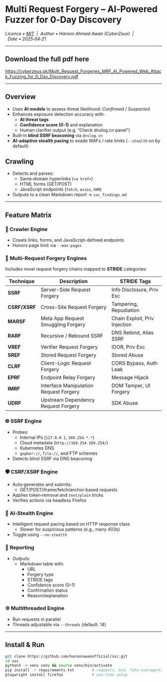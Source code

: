 # **Multi Request Forgery** – AI‑Powered Fuzzer for 0‑Day Discovery  
*Licence • [MIT](LICENSE)  |  Author • Haroon Ahmad Awan (CyberZeus)  |  Date • 2025‑04‑21*

---

## Download the full pdf here
https://cyberzeus.pk/Multi_Request_Forgeries_MRF_AI_Powered_Web_Attack_Fuzzing_for_0_Day_Discovery.pdf

---

## Overview

- Uses **AI models** to assess threat likelihood: *Confirmed / Suspected*
- Enhances exposure detection accuracy with:
  - **AI threat tags**
  - **Confidence score (0‑1)** and explanation
  - Human clarifier output (e.g. “Check dnslog.cn panel”)
- Built‑in **blind SSRF beaconing** via `dnslog.cn`
- **AI‑adaptive stealth pacing** to evade WAFs / rate limits (`--stealth` on by default)

## Crawling

- Detects and parses:
  - Same‑domain hyperlinks (`<a href>`)
  - HTML forms (GET/POST)
  - JavaScript endpoints (`fetch`, `axios`, `XHR`)
- Outputs to a clean Markdown report → `sxc_findings.md`

---

## Feature Matrix

### 🧭 **Crawler Engine**
- Crawls links, forms, and JavaScript-defined endpoints  
- Honors page limit via `--max-pages`

### 🔁 **Multi-Request Forgery Engines**  
Includes novel request forgery chains mapped to **STRIDE** categories:

| Technique | Description | STRIDE Tags |
|----------|-------------|-------------|
| **SSRF** | Server-Side Request Forgery | Info Disclosure, Priv Esc |
| **CSRF/XSRF** | Cross-Site Request Forgery | Tampering, Repudiation |
| **MARSF** | Meta App Request Smuggling Forgery | Chain Exploit, Priv Injection |
| **RARF** | Recursive / Rebound SSRF | DNS Rebind, Alias SSRF |
| **VREF** | Verifier Request Forgery | IDOR, Priv Esc |
| **SREF** | Stored Request Forgery | Stored Abuse |
| **CLRF** | Client-Logic Request Forgery | CORS Bypass, Auth Leak |
| **EPRF** | Endpoint Relay Forgery | Message Hijack |
| **IMRF** | Interface Manipulation Request Forgery | DOM Tamper, UI Forgery |
| **UDRF** | Upstream Dependency Request Forgery | SDK Abuse |

### 🌐 **SSRF Engine**
- Probes:
  - Internal IPs (`127.0.0.1`, `169.254.*.*`)
  - Cloud metadata (`http://169.254.169.254/`)
  - Kubernetes DNS
  - `gopher://`, `file://`, and FTP schemes
- Detects blind SSRF via DNS beaconing

### 🛡️ **CSRF/XSRF Engine**
- Auto‑generates and submits:
  - GET/POST/iframe/fetch/anchor‑based requests
- Applies token‑removal and `text/plain` tricks
- Verifies actions via headless Firefox

### 🤖 **AI‑Stealth Engine**
- Intelligent request pacing based on HTTP response class
  - Slower for suspicious patterns (e.g., many 403s)
- Toggle using `--no-stealth`

### 📄 **Reporting**
- Outputs:
  - Markdown table with:
    - URL
    - Forgery type
    - STRIDE tags
    - Confidence score (0–1)
    - Confirmation status
    - Reason/explanation

### ⚙️ **Multithreaded Engine**
- Run requests in parallel  
- Threads adjustable via `--threads` (default: 14)

---

## Install & Run

```bash
git clone https://github.com/haroonawanofficial/sxc.git
cd sxc
python3 -m venv venv && source venv/bin/activate
pip install -r requirements.txt        # requests, bs4, fake-useragent, playwright
playwright install firefox             # one-time setup
